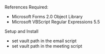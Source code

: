 References Required:
- Microsoft Forms 2.0 Object Library
- Microsoft VBScript Regular Expressions 5.5

Setup and Install
- set vault path in the email script
- set vault path in the meeting script
